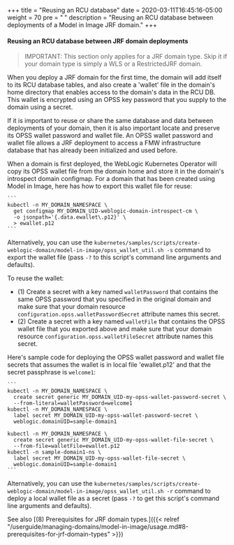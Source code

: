 +++
title = "Reusing an RCU database"
date = 2020-03-11T16:45:16-05:00
weight = 70
pre = "<b> </b>"
description = "Reusing an RCU database between deployments of a Model in Image JRF domain."
+++

#### Reusing an RCU database between JRF domain deployments

> IMPORTANT: This section only applies for a JRF domain type. Skip it if your domain type is simply a WLS or a RestrictedJRF domain.

When you deploy a JRF domain for the first time, the domain will add itself to its RCU database tables, and also create a 'wallet' file in the domain's home directory that enables access to the domain's data in the RCU DB. This wallet is encrypted using an OPSS key password that you supply to the domain using a secret.

If it is important to reuse or share the same database and data between deployments of your domain, then it is also important locate and preserve its OPSS wallet password and wallet file. An OPSS wallet password and wallet file allows a JRF deployment to access a FMW infrastructure database that has already been initialized and used before.

When a domain is first deployed, the WebLogic Kubernetes Operator will copy its OPSS wallet file from the domain home and store it in the domain's introspect domain configmap. For a domain that has been created using Model in Image, here has how to export this wallet file for reuse:

    ```
    kubectl -n MY_DOMAIN_NAMESPACE \
      get configmap MY_DOMAIN_UID-weblogic-domain-introspect-cm \
      -o jsonpath='{.data.ewallet\.p12}' \
      > ewallet.p12
    ```

Alternatively, you can use the `kubernetes/samples/scripts/create-weblogic-domain/model-in-image/opss_wallet_util.sh -s` command to export the wallet file (pass `-?` to this script's command line arguments and defaults).

To reuse the wallet:
  - (1) Create a secret with a key named `walletPassword` that contains the same OPSS password that you specified in the original domain and make sure that your domain resource `configuration.opss.walletPasswordSecret` attribute names this secret.
  - (2) Create a secret with a key named `walletFile` that contains the OPSS wallet file that you exported above and make sure that your domain resource `configuration.opss.walletFileSecret` attribute names this secret.

Here's sample code for deploying the OPSS wallet password and wallet file secrets that assumes the wallet is in local file 'ewallet.p12' and that the secret passphrase is `welcome1`:

    ```
    kubectl -n MY_DOMAIN_NAMESPACE \
      create secret generic MY_DOMAIN_UID-my-opss-wallet-password-secret \
      --from-literal=walletPassword=welcome1
    kubectl -n MY_DOMAIN_NAMESPACE \
      label secret MY_DOMAIN_UID-my-opss-wallet-password-secret \
      weblogic.domainUID=sample-domain1

    kubectl -n MY_DOMAIN_NAMESPACE \
      create secret generic MY_DOMAIN_UID-my-opss-wallet-file-secret \
      --from-file=walletFile=ewallet.p12
    kubectl -n sample-domain1-ns \
      label secret MY_DOMAIN_UID-my-opss-wallet-file-secret \
      weblogic.domainUID=sample-domain1
    ```

Alternatively, you can use the `kubernetes/samples/scripts/create-weblogic-domain/model-in-image/opss_wallet_util.sh -r` command to deploy a local wallet file as a secret (pass `-?` to get this script's command line arguments and defaults).

See also [(8) Prerequisites for JRF domain types.]({{< relref "/userguide/managing-domains/model-in-image/usage.md#8-prerequisites-for-jrf-domain-types" >}})

